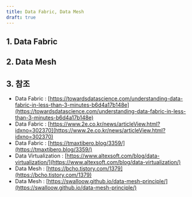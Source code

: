 ```yaml
---
title: Data Fabric, Data Mesh
draft: true
---
```


## 1. Data Fabric

## 2. Data Mesh

## 3. 참조

* Data Fabric : [https://towardsdatascience.com/understanding-data-fabric-in-less-than-3-minutes-b6d4a17b148e](https://towardsdatascience.com/understanding-data-fabric-in-less-than-3-minutes-b6d4a17b148e)
* Data Fabric : [https://www.2e.co.kr/news/articleView.html?idxno=302370](https://www.2e.co.kr/news/articleView.html?idxno=302370)
* Data Fabric : [https://tmaxtibero.blog/3359/](https://tmaxtibero.blog/3359/)
* Data Virtualization : [https://www.altexsoft.com/blog/data-virtualization/](https://www.altexsoft.com/blog/data-virtualization/)
* Data Mesh : [https://bcho.tistory.com/1379](https://bcho.tistory.com/1379)
* Data Mesh : [https://swalloow.github.io/data-mesh-principle/](https://swalloow.github.io/data-mesh-principle/)